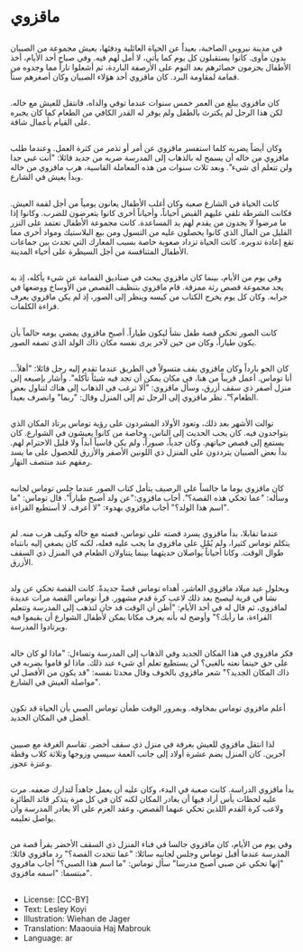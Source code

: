 # ماقزوي

##
في مدينة نيروبي الصاخبة، بعيداً عن الحياة العائلية ودفئها، يعيش مجموعة من الصبيان بدون مأوى. كانوا يستقبلون كل يوم كما يأتي، لا أمل لهم فيه.
وفي صباح أحد الأيام، أخذ الأطفال يحزمون حصائرهم بعد النوم على الأرصفة الباردة، ثم أشعلوا ناراً مما وجدوه من قمامة لمقاومة البرد. كان ماقزوي أحد هؤلاء الصبيان وكان أصغرهم سناً.

##
كان ماقزوي يبلغ من العمر خمس سنوات عندما توفي والداه، فانتقل للعيش مع خاله. لكن هذا الرجل لم يكترث بالطفل ولم يوفر له القدر الكافي من الطعام كما كان يجبره على القيام بأعمال شاقة.

##
وكان أيضاً يضربه كلما استفسر ماقزوي عن أمر أو تذمر من كثرة العمل. وعندما طلب ماقزوي من خاله أن يسمح له بالذهاب إلى المدرسة ضربه من جديد قائلا: "أنت غبي جدا ولن تتعلم أي شيء".
وبعد ثلاث سنوات من هذه المعاملة القاسية، هرب ماقزوي من خاله وبدأ يعيش في الشارع.

##
كانت الحياة في الشارع صعبة وكان أغلب الأطفال يعانون يومياً من أجل لقمة العيش. فكانت الشرطة تلقي عليهم القبض أحياناً، وأحياناً أخرى كانوا يتعرضون للضرب. وكانوا إذا ما مرضوا لا يجدون من يقدم لهم يد المساعدة. كانت مجموعة الأطفال تعتمد على النزر القليل من المال الذي كانوا يحصلون عليه من التسول ومن بيع البلاستيك ومواد أخرى مما تقع إعادة تدويره.
كانت الحياة تزداد صعوبة خاصة بسبب المعارك التي تحدث بين جماعات الأطفال المتنافسة من أجل السيطرة على أحياء المدينة.

##
وفي يوم من الأيام، بينما كان ماقزوي يبحث في صناديق القمامة عن شيء يأكله، إذ به يجد مجموعة قصص رثة ممزقة. قام ماقزوي بتنظيف القصص من الأوساخ ووضعها في جرابه.
وكان كل يوم يخرج الكتاب من كيسه وينظر إلى الصور، إذ لم يكن ماقزوي يعرف قراءة الكلمات.

##
كانت الصور تحكي قصة طفل نشأ ليكون طياراً. أصبح ماقزوي يمضي يومه حالماً بأن يكون طياراً، وكان من حين لآخر يرى نفسه مكان ذاك الولد الذي تصفه الصور.

##
كان الجو بارداً وكان ماقزوي يقف متسولاً في الطريق عندما تقدم إليه رجل قائلا: "أهلاً... أنا توماس. أعمل قريباً من هنا، في مكان يمكن أن تجد فيه شيئاً تأكله". وأشار بإصبعه إلى منزل أصفر ذي سقف أزرق، وسأل ماقزوي: "ألا ترغب في الذهاب إلى هناك لتناول بعض الطعام؟". نظر ماقزوي إلى الرجل ثم إلى المنزل وقال: "ربما" وانصرف بعيداً.

##
توالت الأشهر بعد ذلك، وتعود الأولاد المشردون على رؤية توماس يرتاد المكان الذي يتواجدون فيه. كان يحب الحديث إلى الناس، وخاصة من كانوا يعيشون في الشوارع. كان يستمع إلى قصص حياتهم. وكان جدياً، صبوراً، ولم يكن قاسياً أبداً ولا قليل الاحترام لهم.
بدأ بعض الصبيان يترددون على المنزل ذي اللونين الأصفر والأزرق للحصول على ما يسد رمقهم عند منتصف النهار.

##
كان ماقزوي يوما ما جالساً على الرصيف يتأمل كتاب الصور عندما جلس توماس لجانبه وسأله: "عما تحكي هذه القصة؟".
أجاب ماقزوي:"عن ولد أصبح طياراً".
قال توماس: "ما اسم هذا الولد؟"
أجاب ماقزوي بهدوء: "لا أعرف. لا أستطيع القراءة".

##
عندما تقابلا، بدأ ماقزوي يسرد قصته على توماس، قصته مع خاله وكيف هرب منه. لم يتكلم توماس كثيرا، ولم يُمْلِ على ماقزوي ما يجب عليه فعله، لكنه كان يصغي إليه بانتباه طوال الوقت. وكانا أحياناً يواصلان حديثهما بينما يتناولان الطعام في المنزل ذي السقف الأزرق.

##
وبحلول عيد ميلاد ماقزوي العاشر، أهداه توماس قصةً جديدةً. كانت القصة تحكي عن ولد نشأ في قرية ليصبح بعد ذلك لاعب كرة قدم مشهور. قرأ توماس القصة مرات عديدة لماقزوي، ثم قال له في أحد الأيام: "أظن أن الوقت قد حان لتذهب إلى المدرسة وتتعلم القراءة، ما رأيك؟" وأوضح له بأنه يعرف مكانا يمكن لأطفال الشوارع أن يقيموا فيه ويرتادوا المدرسة.

##
فكر ماقزوي في هذا المكان الجديد وفي الذهاب إلى المدرسة وتساءل: "ماذا لو كان خاله على حق حينما نعته بالغبي؟ لن يستطيع تعلم أي شيء عند ذلك. ماذا لو قاموا بضربه في ذاك المكان الجديد؟" شعر ماقزوي بالخوف وقال محدثا نفسه: "قد يكون من الأفضل لي مواصلة العيش في الشارع".

##
أعلم ماقزوي توماس بمخاوفه. وبمرور الوقت طمأن توماس الصبي بأن الحياة قد تكون أفضل في المكان الجديد.

##
لذا انتقل ماقزوي للعيش بغرفة في منزل ذي سقف أخضر. تقاسم الغرفة مع صبيين آخرين. كان المنزل يضم عشرة أولاد إلى جانب العمة سيسي وزوجها وثلاثة كلاب وقطة وعنزة عجوز.

##
بدأ ماقزوي الدراسة. كانت صعبة في البدء، وكان عليه أن يعمل جاهداً لتدارك ضعفه. مرت عليه لحظات يأس أراد فيها أن يغادر المكان لكنه كان في كل مرة يتذكر قائد الطائرة ولاعب كرة القدم اللذين تحكي عنهما القصص، وعقد العزم على ألا يغادر المدرسة وأن يواصل تعليمه.

##
وفي يوم من الأيام، كان ماقزوي جالسا في فناء المنزل ذي السقف الأخضر يقرأ قصة من المدرسة عندما أقبل توماس وجلس لجانبه سائلا: "عما تتحدث القصة؟" رد ماقزوي قائلا: "إنها تحكي عن صبي أصبح مدرسا" سأل توماس: "ما اسم هذا الصبي؟" أجاب ماقروي مبتسما: "اسمه ماقزوي".

##
* License: [CC-BY]
* Text: Lesley Koyi
* Illustration: Wiehan de Jager
* Translation: Maaouia Haj Mabrouk
* Language: ar
